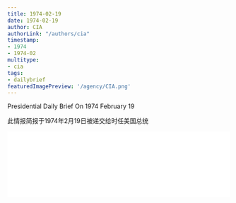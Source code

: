 ```yaml
---
title: 1974-02-19
date: 1974-02-19
author: CIA 
authorLink: "/authors/cia"
timestamp: 
- 1974
- 1974-02
multitype: 
- cia
tags: 
- dailybrief
featuredImagePreview: '/agency/CIA.png'
---
```



Presidential Daily Brief On 1974 February 19

此情报简报于1974年2月19日被递交给时任美国总统

<!--more-->





<div id="over" style="width:100%; overflow:hidden"> <iframe id="sFrame" name="sFrame" frameborder="no" border="0"  allowfullscreen marginwidth="0" scrolling="no" src = " /CIA/1974-02-19.html "  style = " position:absulute; width: 806px; top: 300;" > </iframe> </div>
